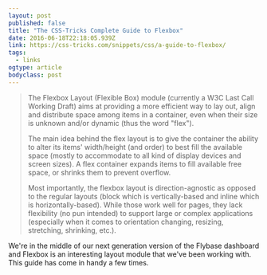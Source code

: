 ```yaml
---
layout: post 
published: false 
title: "The CSS-Tricks Complete Guide to Flexbox" 
date: 2016-06-18T22:18:05.939Z 
link: https://css-tricks.com/snippets/css/a-guide-to-flexbox/ 
tags:
  - links
ogtype: article 
bodyclass: post 
---
```


> The Flexbox Layout (Flexible Box) module (currently a W3C Last Call Working Draft) aims at providing a more efficient way to lay out, align and distribute space among items in a container, even when their size is unknown and/or dynamic (thus the word "flex").
> 
> The main idea behind the flex layout is to give the container the ability to alter its items' width/height (and order) to best fill the available space (mostly to accommodate to all kind of display devices and screen sizes). A flex container expands items to fill available free space, or shrinks them to prevent overflow.
> 
> Most importantly, the flexbox layout is direction-agnostic as opposed to the regular layouts (block which is vertically-based and inline which is horizontally-based). While those work well for pages, they lack flexibility (no pun intended) to support large or complex applications (especially when it comes to orientation changing, resizing, stretching, shrinking, etc.).

We're in the middle of our next generation version of the Flybase dashboard and Flexbox is an interesting layout module that we've been working with. This guide has come in handy a few times.